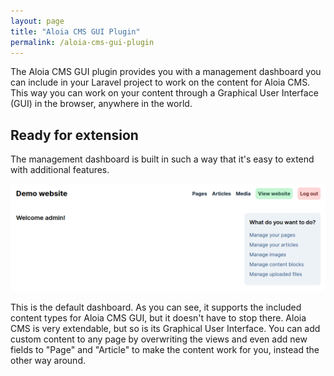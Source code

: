 ```yaml
---
layout: page
title: "Aloia CMS GUI Plugin"
permalink: /aloia-cms-gui-plugin
---
```


The Aloia CMS GUI plugin provides you with a management dashboard you can include in your Laravel project to work on the content for Aloia CMS. This way you can work on your content through a Graphical User Interface (GUI) in the browser, anywhere in the world.

## Ready for extension

The management dashboard is built in such a way that it's easy to extend with additional features.

![Aloia CMS GUI default dashboard](/images/pages/aloia-cms-gui-dashboard.png)

This is the default dashboard. As you can see, it supports the included content types for Aloia CMS GUI, but it doesn't have to stop there. Aloia CMS is very extendable, but so is its Graphical User Interface. You can add custom content to any page by overwriting the views and even add new fields to "Page" and "Article" to make the content work for you, instead the other way around. 